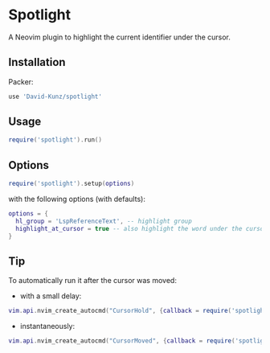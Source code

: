 # Spotlight

A Neovim plugin to highlight the current identifier under the cursor.

## Installation

Packer:

```lua
use 'David-Kunz/spotlight'
```

## Usage

```lua
require('spotlight').run()
```

## Options

```lua
require('spotlight').setup(options)
```

with the following options (with defaults):

```lua
options = {
  hl_group = 'LspReferenceText', -- highlight group
  highlight_at_cursor = true -- also highlight the word under the cursor
}
```

## Tip

To automatically run it after the cursor was moved:

- with a small delay:

```lua
vim.api.nvim_create_autocmd("CursorHold", {callback = require('spotlight').run})
```

- instantaneously:


```lua
vim.api.nvim_create_autocmd("CursorMoved", {callback = require('spotlight').run})
```


